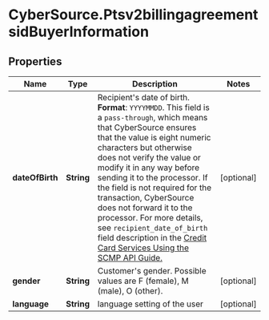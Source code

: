 # CyberSource.Ptsv2billingagreementsidBuyerInformation

## Properties
Name | Type | Description | Notes
------------ | ------------- | ------------- | -------------
**dateOfBirth** | **String** | Recipient's date of birth. **Format**: `YYYYMMDD`.  This field is a `pass-through`, which means that CyberSource ensures that the value is eight numeric characters but otherwise does not verify the value or modify it in any way before sending it to the processor. If the field is not required for the transaction, CyberSource does not forward it to the processor.  For more details, see `recipient_date_of_birth` field description in the [Credit Card Services Using the SCMP API Guide.](https://apps.cybersource.com/library/documentation/dev_guides/CC_Svcs_SCMP_API/html/)  | [optional] 
**gender** | **String** | Customer's gender. Possible values are F (female), M (male), O (other). | [optional] 
**language** | **String** | language setting of the user | [optional] 


